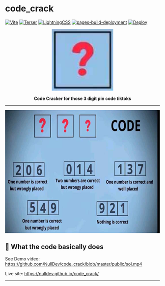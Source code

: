 # code_crack

[![Vite](https://img.shields.io/badge/Vite-747bff.svg)](https://vitejs.dev/)
[![Terser](https://img.shields.io/badge/Terser-ff6b00.svg)](https://terser.org/)
[![LightningCSS](https://img.shields.io/badge/LightningCSS-ffcb4e.svg)](https://lightningcss.dev/)
[![pages-build-deployment](https://github.com/NullDev/code_crack/actions/workflows/pages/pages-build-deployment/badge.svg)](https://github.com/NullDev/code_crack/actions/workflows/pages/pages-build-deployment)
[![Deploy](https://github.com/NullDev/code_crack/actions/workflows/deploy.yml/badge.svg)](https://github.com/NullDev/code_crack/actions/workflows/deploy.yml)

<p align="center"><a href="#"><img height="200" width="auto" src="/public/favicon.png" /></a></p>
<p align="center"><b>Code Cracker for those 3 digit pin code tiktoks</b></p>

<hr>

<p align="center"><img height="400" width="auto" src="/public/hero.jpg" /></p>

## :satellite: What the code basically does

See Demo video: https://github.com/NullDev/code_crack/blob/master/public/sol.mp4

Live site: https://nulldev.github.io/code_crack/

<hr>
